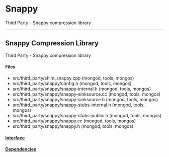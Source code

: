 # Snappy
Third Party - Snappy compression library


-------------

## Snappy Compression Library
Third Party - Snappy compression library

#### Files
- src/third\_party/shim\_snappy.cpp   (mongod, tools, mongos)
- src/third\_party/snappy/config.h   (mongod, tools, mongos)
- src/third\_party/snappy/snappy-internal.h   (mongod, tools, mongos)
- src/third\_party/snappy/snappy-sinksource.cc   (mongod, tools, mongos)
- src/third\_party/snappy/snappy-sinksource.h   (mongod, tools, mongos)
- src/third\_party/snappy/snappy-stubs-internal.h   (mongod, tools, mongos)
- src/third\_party/snappy/snappy-stubs-public.h   (mongod, tools, mongos)
- src/third\_party/snappy/snappy.cc   (mongod, tools, mongos)
- src/third\_party/snappy/snappy.h   (mongod, tools, mongos)

#### [Interface](interface/0)

#### [Dependencies](dependencies/0)
